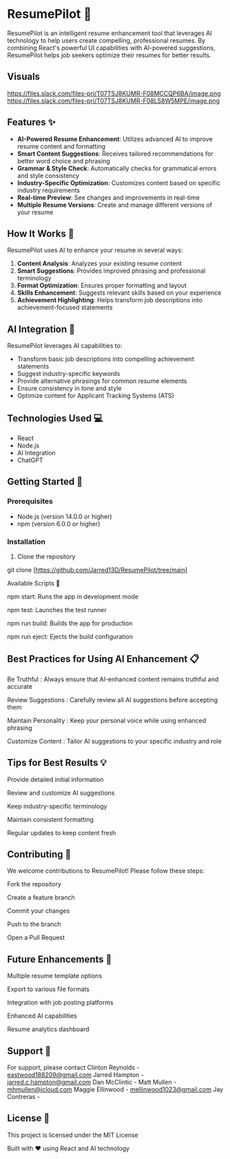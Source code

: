 # ResumePilot 🚀

ResumePilot is an intelligent resume enhancement tool that leverages AI technology to help users create compelling, professional resumes. By combining React's powerful UI capabilities with AI-powered suggestions, ResumePilot helps job seekers optimize their resumes for better results.

## Visuals

https://files.slack.com/files-pri/T07TSJ8KUMR-F08MCCQP6BA/image.png
https://files.slack.com/files-pri/T07TSJ8KUMR-F08LS8W5MPE/image.png

## Features ✨

- **AI-Powered Resume Enhancement**: Utilizes advanced AI to improve resume content and formatting
- **Smart Content Suggestions**: Receives tailored recommendations for better word choice and phrasing
- **Grammar & Style Check**: Automatically checks for grammatical errors and style consistency
- **Industry-Specific Optimization**: Customizes content based on specific industry requirements
- **Real-time Preview**: See changes and improvements in real-time
- **Multiple Resume Versions**: Create and manage different versions of your resume

## How It Works 🔄

ResumePilot uses AI to enhance your resume in several ways:

1. **Content Analysis**: Analyzes your existing resume content
2. **Smart Suggestions**: Provides improved phrasing and professional terminology
3. **Format Optimization**: Ensures proper formatting and layout
4. **Skills Enhancement**: Suggests relevant skills based on your experience
5. **Achievement Highlighting**: Helps transform job descriptions into achievement-focused statements

## AI Integration 🤖

ResumePilot leverages AI capabilities to:

- Transform basic job descriptions into compelling achievement statements
- Suggest industry-specific keywords
- Provide alternative phrasings for common resume elements
- Ensure consistency in tone and style
- Optimize content for Applicant Tracking Systems (ATS)

## Technologies Used 💻

- React
- Node.js
- AI Integration
- ChatGPT

## Getting Started 🚀

### Prerequisites

- Node.js (version 14.0.0 or higher)
- npm (version 6.0.0 or higher)

### Installation

1. Clone the repository

git clone [https://github.com/Jarred13D/ResumePilot/tree/main]

Available Scripts 📝

npm start: Runs the app in development mode

npm test: Launches the test runner

npm run build: Builds the app for production

npm run eject: Ejects the build configuration

## Best Practices for Using AI Enhancement 📋

Be Truthful : Always ensure that AI-enhanced content remains truthful and accurate

Review Suggestions : Carefully review all AI suggestions before accepting them

Maintain Personality : Keep your personal voice while using enhanced phrasing

Customize Content : Tailor AI suggestions to your specific industry and role

## Tips for Best Results 💡

Provide detailed initial information

Review and customize AI suggestions

Keep industry-specific terminology

Maintain consistent formatting

Regular updates to keep content fresh

## Contributing 🤝
We welcome contributions to ResumePilot! Please follow these steps:

Fork the repository

Create a feature branch

Commit your changes

Push to the branch

Open a Pull Request

## Future Enhancements 🔮
Multiple resume template options

Export to various file formats

Integration with job posting platforms

Enhanced AI capabilities

Resume analytics dashboard

## Support 📧
For support, please contact
Clinton Reynolds - eastwood188209@gmail.com
Jarred Hampton - jarred.c.hampton@gmail.com
Dan McClintic -
Matt Mullen - mhmullen@icloud.com
Maggie Ellinwood - mellinwood1023@gmail.com
Jay Contreras -

## License 📄
This project is licensed under the MIT License


Built with ❤️ using React and AI technology
